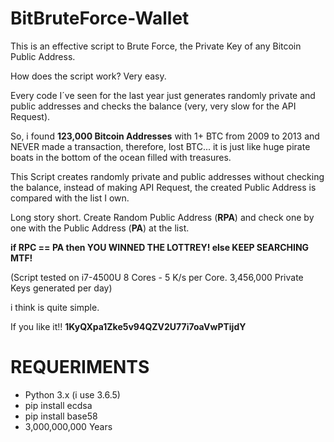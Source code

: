 # BitBruteForce-Wallet
This is an effective script to Brute Force, the Private Key of any Bitcoin Public Address.

How does the script work? 
Very easy.

Every code I´ve seen for the last year just generates randomly private and public addresses and checks the balance (very, very slow for the API Request).

So, i found **123,000 Bitcoin Addresses** with 1+ BTC from 2009 to 2013 and NEVER made a transaction, therefore, lost BTC... it is just like huge pirate boats in the bottom of the ocean filled with treasures.

This Script creates randomly private and public addresses without checking the balance, instead of making API Request, the created Public Address is compared with the list I own.

Long story short. 
Create Random Public Address (**RPA**) and check one by one with the Public Address (**PA**) at the list.

**if RPC == PA then
	YOU WINNED THE LOTTREY!
else
	KEEP SEARCHING MTF!**
	
(Script tested on i7-4500U 8 Cores - 5 K/s per Core. 3,456,000 Private Keys generated per day)

i think is quite simple.

If you like it!! **1KyQXpa1Zke5v94QZV2U77i7oaVwPTijdY**


REQUERIMENTS
=

 - Python 3.x (i use 3.6.5)
 - pip install ecdsa
 - pip install base58
 - 3,000,000,000 Years

